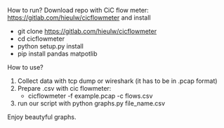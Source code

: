 How to run?
Download repo with CiC flow meter: https://gitlab.com/hieulw/cicflowmeter and install

- git clone https://gitlab.com/hieulw/cicflowmeter
- cd cicflowmeter
- python setup.py install
- pip install pandas matpotlib

How to use?
1. Collect data with tcp dump or wireshark (it has to be in .pcap format)
2. Prepare .csv with cic flowmeter:
   - cicflowmeter -f example.pcap -c flows.csv
3. run our script with python graphs.py file_name.csv

Enjoy beautyful graphs.


